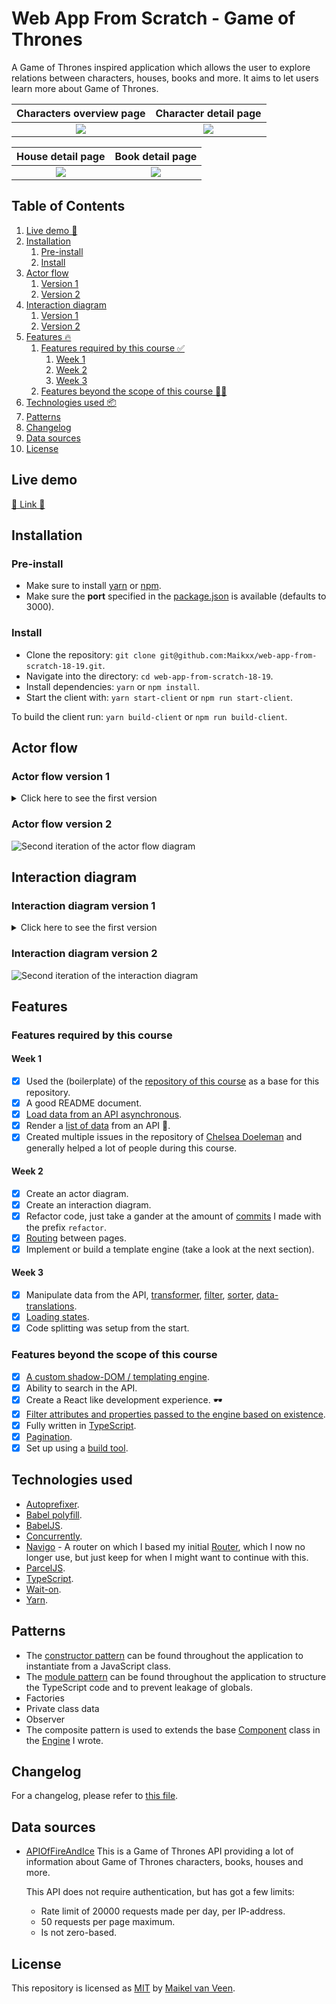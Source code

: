 # Web App From Scratch - Game of Thrones

A Game of Thrones inspired application which allows the user to explore relations between characters, houses, books and more. It aims to let users learn more about Game of Thrones.

Characters overview page | Character detail page
:-------------------------:|:-------------------------:
![](docs/assets/characters.png) | ![](docs/assets/character.png)

House detail page | Book detail page
:-------------------------:|:-------------------------:
![](docs/assets/house.png) | ![](docs/assets/book.png)

## Table of Contents

1. [Live demo 🚀](#live-demo)
2. [Installation](#installation)
    1. [Pre-install](#pre-install)
    2. [Install](#install)
3. [Actor flow](#actor-flow)
    1. [Version 1](#actor-flow-version-1)
    2. [Version 2](#actor-flow-version-2)
4. [Interaction diagram](#interaction-diagram)
    1. [Version 1](#interaction-diagram-version-1)
    2. [Version 2](#interaction-diagram-version-2)
5. [Features 🔥](#features)
    1. [Features required by this course ✅](#features-required-by-this-course)
        1. [Week 1](#week-1)
        2. [Week 2](#week-2)
        3. [Week 3](#week-3)
    2. [Features beyond the scope of this course 🚀🌔](#features-beyond-the-scope-of-this-course)
6. [Technologies used 📦](#technologies-used)
7. [Patterns](#patterns)
8. [Changelog](#changelog)
9. [Data sources](#data-sources)
10. [License](#license)

## Live demo

[🚀  Link  🚀](https://web-app-from-scratch.netlify.com/)

## Installation

### Pre-install

* Make sure to install [yarn](https://yarnpkg.com/en/) or [npm](https://www.npmjs.com).
* Make sure the **port** specified in the [package.json](package.json) is available (defaults to 3000).

### Install

* Clone the repository: `git clone git@github.com:Maikxx/web-app-from-scratch-18-19.git`.
* Navigate into the directory: `cd web-app-from-scratch-18-19`.
* Install dependencies: `yarn` or `npm install`.
* Start the client with: `yarn start-client` or `npm run start-client`.

To build the client run: `yarn build-client` or `npm run build-client`.

## Actor flow

### Actor flow version 1

<details>
    <summary>Click here to see the first version</summary>
    <img src="docs/assets/actor_flow.png">
</details>

### Actor flow version 2

![Second iteration of the actor flow diagram](docs/assets/actor-flow2.png)

## Interaction diagram

### Interaction diagram version 1

<details>
    <summary>Click here to see the first version</summary>
    <img src="docs/assets/interaction-diagram.png">
</details>

### Interaction diagram version 2

![Second iteration of the interaction diagram](docs/assets/interaction-diagram2.png)

## Features

### Features required by this course

#### Week 1

- [X] Used the (boilerplate) of the [repository of this course](https://github.com/cmda-minor-web/web-app-from-scratch-1819) as a base for this repository.
- [X] A good README document.
- [X] [Load data from an API asynchronous](./client/src/ts/utils/Fetcher.ts).
- [X] Render a [list of data](./client/src/ts/components/Generic/DataList.ts) from an API 🐒.
- [X] Created multiple issues in the repository of [Chelsea Doeleman](https://github.com/chelseadoeleman/web-app-from-scratch-18-19) and generally helped a lot of people during this course.

#### Week 2

- [X] Create an actor diagram.
- [X] Create an interaction diagram.
- [X] Refactor code, just take a gander at the amount of [commits](https://github.com/Maikxx/web-app-from-scratch-18-19/commits/master) I made with the prefix `refactor`.
- [X] [Routing](./client/src/ts/App.ts) between pages.
- [X] Implement or build a template engine (take a look at the next section).

#### Week 3

- [X] Manipulate data from the API, [transformer](./client/src/ts/utils/Transformer.ts), [filter](./client/src/ts/utils/Filter.ts), [sorter](./client/src/ts/utils/Sorter.ts), [data-translations](./client/src/ts/translations/translatedTypes.ts).
- [X] [Loading states](./client/src/ts/utils/Engine.ts#72).
- [X] Code splitting was setup from the start.

### Features beyond the scope of this course

- [X] [A custom shadow-DOM / templating engine](./client/src/ts/utils/Engine.ts).
- [X] Ability to search in the API.
- [X] Create a React like development experience. 🕶️
- [X] [Filter attributes and properties passed to the engine based on existence](./client/src/ts/utils/Engine.ts#62).
- [X] Fully written in [TypeScript](https://www.typescriptlang.org).
- [X] [Pagination](./client/src/ts/utils/InfiniteScroll.ts).
- [X] Set up using a [build tool](https://parceljs.org).

## Technologies used

* [Autoprefixer](https://www.npmjs.com/package/autoprefixer).
* [Babel polyfill](https://www.npmjs.com/package/babel-polyfill).
* [BabelJS](https://babeljs.io).
* [Concurrently](https://www.npmjs.com/package/concurrently).
* [Navigo](https://github.com/krasimir/navigo) - A router on which I based my initial [Router](./client/src/ts/utils/Router.ts), which I now no longer use, but just keep for when I might want to continue with this.
* [ParcelJS](https://parceljs.org).
* [TypeScript](https://www.typescriptlang.org).
* [Wait-on](https://www.npmjs.com/package/wait-on).
* [Yarn](https://yarnpkg.com/en/).

## Patterns

* The [constructor pattern](https://addyosmani.com/resources/essentialjsdesignpatterns/book/#constructorpatternjavascript) can be found throughout the application to instantiate from a JavaScript class.
* The [module pattern](https://addyosmani.com/resources/essentialjsdesignpatterns/book/#modulepatternjavascript) can be found throughout the application to structure the TypeScript code and to prevent leakage of globals.
* Factories
* Private class data
* Observer
* The composite pattern is used to extends the base [Component](./client/src/ts/utils/Component.ts) class in the [Engine](./client/src/ts/utils/Engine.ts) I wrote.
<!-- TODO improve this section -->

## Changelog

For a changelog, please refer to [this file](./docs/CHANGELOG.md).

## Data sources

* [APIOfFireAndIce](https://anapioficeandfire.com/)
    This is a Game of Thrones API providing a lot of information about Game of Thrones characters, books, houses and more.

    This API does not require authentication, but has got a few limits:
    * Rate limit of 20000 requests made per day, per IP-address.
    * 50 requests per page maximum.
    * Is not zero-based.

## License

This repository is licensed as [MIT](LICENSE) by [Maikel van Veen](https://github.com/maikxx).